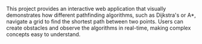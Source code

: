 This project provides an interactive web application that visually demonstrates how different pathfinding algorithms, such as Dijkstra's or A*, navigate a grid to find the shortest path between two points. Users can create obstacles and observe the algorithms in real-time, making complex concepts easy to understand.
